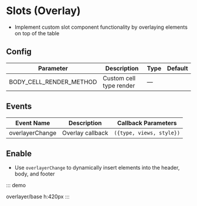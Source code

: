 # Slots (Overlay)

-   Implement custom slot component functionality by overlaying elements on top of the table

## Config

| Parameter          | Description               | Type | Default |
| ------------------ | ------------------------- | ---- | ------- |
| BODY_CELL_RENDER_METHOD | Custom cell type render   | —    |         |

## Events

| Event Name        | Description   | Callback Parameters       |
| ----------------- | ------------- | ------------------------- |
| overlayerChange   | Overlay callback | `({type, views, style})` |

## Enable

-   Use `overlayerChange` to dynamically insert elements into the header, body, and footer

::: demo

overlayer/base
h:420px
:::
